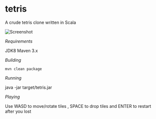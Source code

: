 # tetris
A crude tetris clone written in Scala

![Screenshot](http://example.com/images/logo.png)

*Requirements*

JDK8
Maven 3.x

*Building*

    mvn clean package

*Running*

  java -jar target/tetris.jar
  
*Playing*

Use WASD to move/rotate tiles , SPACE to drop tiles and ENTER to restart after you lost





